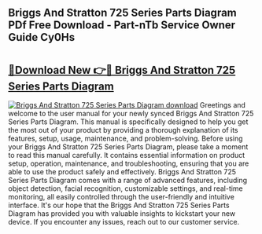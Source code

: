 ## Briggs And Stratton 725 Series Parts Diagram PDf Free Download - Part-nTb Service Owner Guide Cy0Hs

# <h2><a href="http://dfm2wz.blite.top/?on=Briggs+And+Stratton+725+Series+Parts+Diagram">🔗Download New 👉🔴 Briggs And Stratton 725 Series Parts Diagram</a></h2>

[![Briggs And Stratton 725 Series Parts Diagram download](https://i.imgur.com/lujVjoI.png)](http://dfm2wz.blite.top/?on=Briggs+And+Stratton+725+Series+Parts+Diagram)
Greetings and welcome to the user manual for your newly synced Briggs And Stratton 725 Series Parts Diagram. This manual is specifically designed to help you get the most out of your product by providing a thorough explanation of its features, setup, usage, maintenance, and problem-solving. Before using your Briggs And Stratton 725 Series Parts Diagram, please take a moment to read this manual carefully. It contains essential information on product setup, operation, maintenance, and troubleshooting, ensuring that you are able to use the product safely and effectively. Briggs And Stratton 725 Series Parts Diagram comes with a range of advanced features, including object detection, facial recognition, customizable settings, and real-time monitoring, all easily controlled through the user-friendly and intuitive interface. It's our hope that the Briggs And Stratton 725 Series Parts Diagram has provided you with valuable insights to kickstart your new device. If you encounter any issues, reach out to our customer service.
